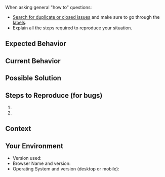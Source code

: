 <!-- Before opening an issue here make sure, that you have read the template completly through -->

When asking general "how to" questions:

- [Search for duplicate or closed issues](https://github.com/ldrocket/pur-cookie-manager/issues) and make sure to go through the [labels](https://github.com/ldrocket/pur-cookie-manager/labels).
- Explain all the steps required to reproduce your situation.

<!--- Provide a general summary of the issue in the Title above. -->

## Expected Behavior
<!--- If you're describing a bug, tell what should happen. -->

<!--- If you're suggesting a change/improvement, tell how it should work and post a link to a reference if available. -->

## Current Behavior
<!--- If describing a bug, tell what happens instead of the expected behavior. -->

<!--- If suggesting a change/improvement, explain the difference from current behavior. -->

## Possible Solution
<!--- Not obligatory, but suggest a fix/reason for the bug, -->
<!--- or ideas how to implement the addition or change. -->

## Steps to Reproduce (for bugs)
<!--- Provide a link to a live example, or an unambiguous set of steps to reproduce this bug. -->
1.
2.

## Context
<!--- How has this issue affected you? What are you trying to accomplish? -->
<!--- Providing context helps to come up with a solution that is most useful in the real world. -->

## Your Environment
<!--- Include as many relevant details about the environment you experienced the bug in. -->
<!--- Without these details, your issue will be closed. -->
* Version used:
* Browser Name and version:
* Operating System and version (desktop or mobile):
